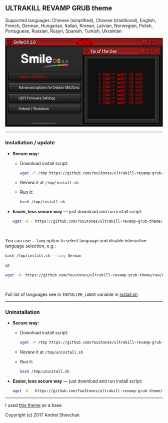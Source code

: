 ## ULTRAKILL REVAMP GRUB theme

Supported languages: Chinese (simplified), Chinese (traditional), English, French, German, Hungarian, Italian, Korean, Latvian, Norwegian, Polish, Portuguese, Russian, Rusyn, Spanish, Turkish, Ukrainian

![ultragrubrevamp](./ultragrubrevamp.gif)


---


### Installation / update

- **Secure way:**

  - Download install script:

    ```sh
    wget -P /tmp https://github.com/YouStones/ultrakill-revamp-grub-theme/raw/main/install.sh
    ```

  - Review it at `/tmp/install.sh`

  - Run it:

    ```sh
    bash /tmp/install.sh
    ```

- **Easier, less secure way** — just download and run install script:

  ```sh
  wget -O - https://github.com/YouStones/ultrakill-revamp-grub-theme/raw/main/install.sh | bash
  ```

<br>

You can use `--lang` option to select language and disable interactive language selection, e.g.:

```sh
bash /tmp/install.sh --lang German
```

or

```sh
wget -O- https://github.com/Youstones/ultrakill-revamp-grub-theme/raw/main/install.sh | bash -s -- --lang Korean
```

<br>

Full list of languages see in `INSTALLER_LANGS` variable in [install.sh](install.sh)

---

### Uninstallation

- **Secure way:**

  - Download install script:

    ```sh
    wget -P /tmp https://github.com/YouStones/ultrakill-revamp-grub-theme/raw/main/uninstall.sh
    ```

  - Review it at `/tmp/uninstall.sh`

  - Run it:

    ```sh
    bash /tmp/uninstall.sh
    ```

- **Easier, less secure way** — just download and run install script:

  ```sh
  wget -O - https://github.com/YouStones/ultrakill-revamp-grub-theme/raw/main/uninstall.sh | bash
  ```

---

I used [this theme](https://github.com/shvchk/fallout-grub-theme) as a base.

Copyright (c) 2017 Andrei Shevchuk

